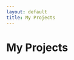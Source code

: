 ```yaml
---
layout: default
title: My Projects
---
```


# My Projects

<div class="row" id="projectsList">
  <!-- This will be populated by JavaScript -->
</div>

<script>
document.addEventListener('DOMContentLoaded', function() {
    const projects = [
        {
            title: 'Spotify Visualizations',
            description: 'Interactive data visualizations of Spotify listening history.',
            image: 'img/project-thumbnails/spotify-viz.jpg',
            url: 'projects/spotify-visualizations/index.html',
            tags: ['Data Visualization', 'JavaScript', 'Spotify API']
        },
        // Add more projects here
    ];

    const projectsList = document.getElementById('projectsList');
    projects.forEach(project => {
        const col = document.createElement('div');
        col.className = 'col-md-6 col-lg-4 mb-4';
        col.innerHTML = `
            <div class="card h-100">
                <img src="${project.image}" class="card-img-top" alt="${project.title}">
                <div class="card-body">
                    <h5 class="card-title">${project.title}</h5>
                    <p class="card-text">${project.description}</p>
                    <div class="mb-2">
                        ${project.tags.map(tag => `<span class="badge bg-secondary me-1">${tag}</span>`).join('')}
                    </div>
                    <a href="${project.url}" class="btn btn-primary">View Project</a>
                </div>
            </div>
        `;
        projectsList.appendChild(col);
    });
});
</script>